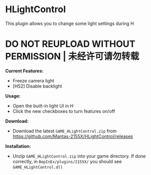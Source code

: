 # HLightControl  
This plugin allows you to change some light settings during H

# DO NOT REUPLOAD WITHOUT PERMISSION | 未经许可请勿转载  

**Current Features:**  
* Freeze camera light  
* [HS2] Disable backlight  

**Usage:**  
* Open the built-in light UI in H  
* Click the new checkboxes to turn features on/off  

**Download:**  
* Download the latest `GAME_HLightControl.zip` from https://github.com/Mantas-2155X/HLightControl/releases  

**Installation:**  
* Unzip `GAME_HLightControl.zip` into your game directory. If done correctly, in `BepInEx/plugins/2155X/` you should see `GAME_HLightControl.dll`  
